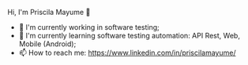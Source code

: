 Hi, I'm Priscila Mayume 👋

- 🐞 I'm currently working in software testing;
- 🌱 I'm currently learning software testing automation: API Rest, Web, Mobile (Android);
- 📫 How to reach me: https://www.linkedin.com/in/priscilamayume/
